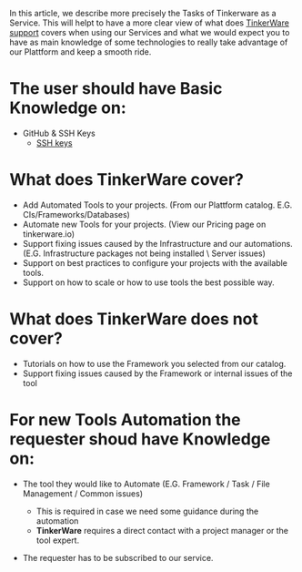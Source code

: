 In this article, we describe more precisely the Tasks of Tinkerware as a Service.
This will helpt to have a more clear view of what does [TinkerWare support](tinkerware-support.slack.com/signin) covers when using our 
Services and what we would expect you to have as main knowledge of some technologies
to really take advantage of our Plattform and keep a smooth ride.

The user should have Basic Knowledge on: 
===

- GitHub & SSH Keys
  * [SSH keys](https://help.github.com/articles/adding-a-new-ssh-key-to-your-github-account/)

What does TinkerWare cover?
===

- Add Automated Tools to your projects. (From our Plattform catalog. E.G. CIs/Frameworks/Databases)
- Automate new Tools for your projects. (View our Pricing page on tinkerware.io)
- Support fixing issues caused by the Infrastructure and our automations. 
  (E.G. Infrastructure packages not being installed \ Server issues)
- Support on best practices to configure your projects with the available tools.
- Support on how to scale or how to use tools the best possible way.

What does TinkerWare does not cover?
===

- Tutorials on how to use the Framework you selected from our catalog.
- Support fixing issues caused by the Framework or internal issues of the tool


For new Tools Automation the requester shoud have Knowledge on:
===

- The tool they would like to Automate (E.G. Framework / Task / File Management / Common issues) 
  * This is required in case we need some guidance during the automation
  * **TinkerWare** requires a direct contact with a project manager or the tool expert.

- The requester has to be subscribed to our service. 
